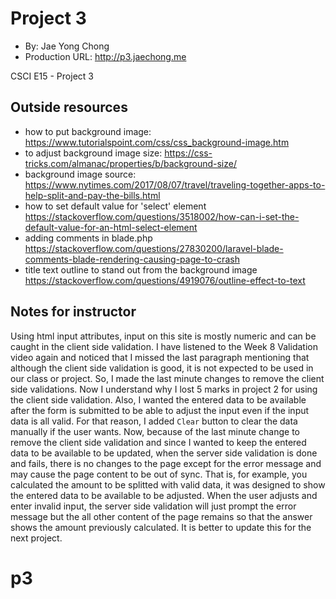 # Project 3
+ By: Jae Yong Chong
+ Production URL: <http://p3.jaechong.me>

CSCI E15 - Project 3
## Outside resources
+ how to put background image:
<https://www.tutorialspoint.com/css/css_background-image.htm>
+ to adjust background image size:
<https://css-tricks.com/almanac/properties/b/background-size/>
+ background image source:
<https://www.nytimes.com/2017/08/07/travel/traveling-together-apps-to-help-split-and-pay-the-bills.html>
+ how to set default value for 'select' element
<https://stackoverflow.com/questions/3518002/how-can-i-set-the-default-value-for-an-html-select-element>
+ adding comments in blade.php
<https://stackoverflow.com/questions/27830200/laravel-blade-comments-blade-rendering-causing-page-to-crash>
+ title text outline to stand out from the background image
<https://stackoverflow.com/questions/4919076/outline-effect-to-text>

## Notes for instructor
Using html input attributes, input on this site is mostly numeric and can be caught in the client side validation.  I have listened to the Week 8 Validation video again and noticed that I missed the last paragraph mentioning that although the client side validation is good, it is not expected to be used in our class or project.  So, I made the last minute changes to remove the client side validations.  Now I understand why I lost 5 marks in project 2 for using the client side validation.
Also, I wanted the entered data to be available after the form is submitted to be able to adjust the input even if the input data is all valid.  For that reason, I added `Clear` button to clear the data manually if the user wants.
Now, because of the last minute change to remove the client side validation and since I wanted to keep the entered data to be available to be updated, when the server side validation is done and fails, there is no changes to the page except for the error message and may cause the page content to be out of sync.
That is, for example, you calculated the amount to be splitted with valid data, it was designed to show the entered data to be available to be adjusted.  When the user adjusts and enter invalid input, the server side validation will just prompt the error message but the all other content of the page remains so that the answer shows the amount previously calculated.  It is better to update this for the next project.

# p3